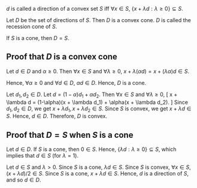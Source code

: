 $d$ is called a direction of a convex set $S$ iff $\forall x \in S$,
$\{x + \lambda d: \lambda \ge 0\} \subseteq S$.

Let $D$ be the set of directions of $S$.
Then $D$ is a convex cone. $D$ is called the recession cone of $S$.

If $S$ is a cone, then $D = S$.

## Proof that $D$ is a convex cone

Let $d \in D$ and $\alpha \ge 0$. Then
$\forall x \in S$ and $\forall \lambda \ge 0$,
$x + \lambda (\alpha d) = x + (\lambda\alpha) d \in S$.

Hence, $\forall \alpha \ge 0$ and $\forall d \in D$, $\alpha d \in D$.
Hence, $D$ is a cone.

Let $d_1, d_2 \in D$. Let $d = (1-\alpha)d_1 + \alpha d_2$.
Then $\forall x \in S$ and $\forall \lambda \ge 0$,
\[ x + \lambda d = (1-\alpha)(x + \lambda d_1) + \alpha(x + \lambda d_2). \]
Since $d_1, d_2 \in D$, we get $x + \lambda d_1, x + \lambda d_2 \in S$.
Since $S$ is convex, we get $x + \lambda d \in S$.
Hence, $d \in D$. Therefore, $D$ is convex.

## Proof that $D=S$ when $S$ is a cone

Let $d \in D$. If $S$ is a cone, then $0 \in S$.
Hence, $\{\lambda d: \lambda \ge 0\} \subseteq S$,
which implies that $d \in S$ (for $\lambda = 1$).

Let $d \in S$ and $\lambda > 0$. Since $S$ is a cone, $\lambda d \in S$.
Since $S$ is convex, $\forall x \in S$, $(x + \lambda d)/2 \in S$.
Since $S$ is a cone, $x + \lambda d \in S$.
Hence, $d$ is a direction of $S$, and so $d \in D$.
